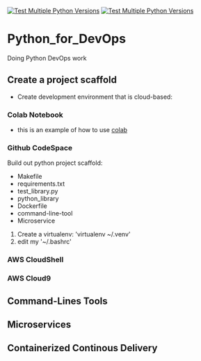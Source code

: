 [![Test Multiple Python Versions](https://github.com/YiChicken/Python_for_DevOps/actions/workflows/main.yml/badge.svg)](https://github.com/YiChicken/Python_for_DevOps/actions/workflows/main.yml)
[![Test Multiple Python Versions](https://github.com/YiChicken/Python_for_DevOps/actions/workflows/main.yml/badge.svg)](https://github.com/YiChicken/Python_for_DevOps/actions/workflows/main.yml)
# Python_for_DevOps
Doing Python DevOps work
## Create a project scaffold
* Create development environment that is cloud-based: 
### Colab Notebook
* this is an example of how to use [colab](https://github.com/YiChicken/Python_for_DevOps/blob/main/getting_started_python.ipynb)
### Github CodeSpace

Build out python project scaffold:
* Makefile
* requirements.txt
* test_library.py
* python_library
* Dockerfile
* command-line-tool
* Microservice
1. Create a virtualenv: 'virtualenv ~/.venv'
2. edit my '~/.bashrc'
### AWS CloudShell
### AWS Cloud9
## Command-Lines Tools

## Microservices 

## Containerized Continous Delivery

